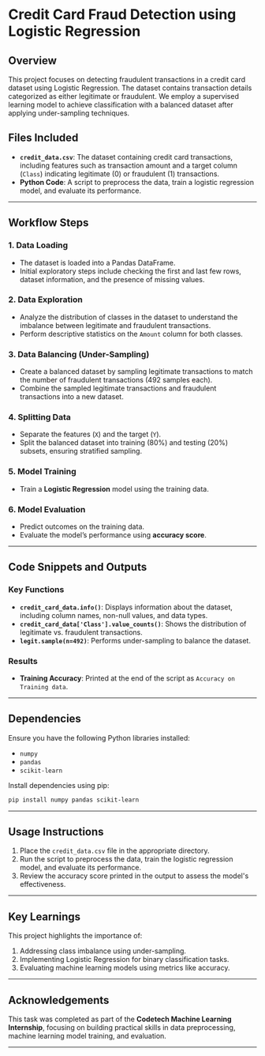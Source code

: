# Credit Card Fraud Detection using Logistic Regression

## Overview
This project focuses on detecting fraudulent transactions in a credit card dataset using Logistic Regression. The dataset contains transaction details categorized as either legitimate or fraudulent. We employ a supervised learning model to achieve classification with a balanced dataset after applying under-sampling techniques.

## Files Included
- **`credit_data.csv`**: The dataset containing credit card transactions, including features such as transaction amount and a target column (`Class`) indicating legitimate (0) or fraudulent (1) transactions.
- **Python Code**: A script to preprocess the data, train a logistic regression model, and evaluate its performance.

---

## Workflow Steps

### 1. Data Loading
- The dataset is loaded into a Pandas DataFrame.
- Initial exploratory steps include checking the first and last few rows, dataset information, and the presence of missing values.

### 2. Data Exploration
- Analyze the distribution of classes in the dataset to understand the imbalance between legitimate and fraudulent transactions.
- Perform descriptive statistics on the `Amount` column for both classes.

### 3. Data Balancing (Under-Sampling)
- Create a balanced dataset by sampling legitimate transactions to match the number of fraudulent transactions (492 samples each).
- Combine the sampled legitimate transactions and fraudulent transactions into a new dataset.

### 4. Splitting Data
- Separate the features (`X`) and the target (`Y`).
- Split the balanced dataset into training (80%) and testing (20%) subsets, ensuring stratified sampling.

### 5. Model Training
- Train a **Logistic Regression** model using the training data.

### 6. Model Evaluation
- Predict outcomes on the training data.
- Evaluate the model’s performance using **accuracy score**.

---

## Code Snippets and Outputs

### Key Functions
- **`credit_card_data.info()`**: Displays information about the dataset, including column names, non-null values, and data types.
- **`credit_card_data['Class'].value_counts()`**: Shows the distribution of legitimate vs. fraudulent transactions.
- **`legit.sample(n=492)`**: Performs under-sampling to balance the dataset.

### Results
- **Training Accuracy**: Printed at the end of the script as `Accuracy on Training data`.

---

## Dependencies
Ensure you have the following Python libraries installed:
- `numpy`
- `pandas`
- `scikit-learn`

Install dependencies using pip:
```bash
pip install numpy pandas scikit-learn
```

---

## Usage Instructions
1. Place the `credit_data.csv` file in the appropriate directory.
2. Run the script to preprocess the data, train the logistic regression model, and evaluate its performance.
3. Review the accuracy score printed in the output to assess the model's effectiveness.

---

## Key Learnings
This project highlights the importance of:
1. Addressing class imbalance using under-sampling.
2. Implementing Logistic Regression for binary classification tasks.
3. Evaluating machine learning models using metrics like accuracy.

---

## Acknowledgements
This task was completed as part of the **Codetech Machine Learning Internship**, focusing on building practical skills in data preprocessing, machine learning model training, and evaluation.

---

